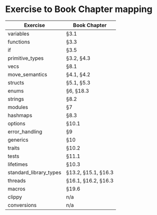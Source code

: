 # Exercise to Book Chapter mapping

| Exercise               | Book Chapter        |
| ---------------------- | ------------------- |
| variables              | §3.1                |*
| functions              | §3.3                |*
| if                     | §3.5                |*
| primitive_types        | §3.2, §4.3          |*
| vecs                   | §8.1                |
| move_semantics         | §4.1, §4.2          |*
| structs                | §5.1, §5.3          |*
| enums                  | §6, §18.3           |
| strings                | §8.2                |*
| modules                | §7                  |
| hashmaps               | §8.3                |
| options                | §10.1               |
| error_handling         | §9                  |
| generics               | §10                 |
| traits                 | §10.2               |*
| tests                  | §11.1               |
| lifetimes              | §10.3               |
| standard_library_types | §13.2, §15.1, §16.3 |
| threads                | §16.1, §16.2, §16.3 |
| macros                 | §19.6               |
| clippy                 | n/a                 |
| conversions            | n/a                 |
